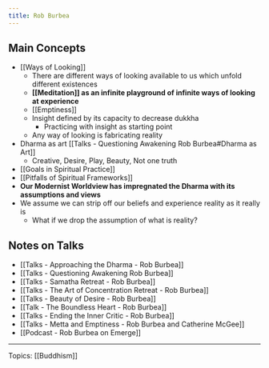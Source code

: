```yaml
---
title: Rob Burbea
---
```

## Main Concepts
- [[Ways of Looking]]
	- There are different ways of looking available to us which unfold different existences
	- **[[Meditation]] as an infinite playground of infinite ways of looking at experience**
	- [[Emptiness]]
	- Insight defined by its capacity to decrease dukkha
		- Practicing with insight as starting point
	- Any way of looking is fabricating reality
- Dharma as art [[Talks - Questioning Awakening Rob Burbea#Dharma as Art]]
	- Creative, Desire, Play, Beauty, Not one truth
- [[Goals in Spiritual Practice]]
- [[Pitfalls of Spiritual Frameworks]]
- **Our Modernist Worldview has impregnated the Dharma with its assumptions and views**
- We assume we can strip off our beliefs and experience reality as it really is
	- What if we drop the assumption of what is reality?

## Notes on Talks
- [[Talks - Approaching the Dharma - Rob Burbea]]
- [[Talks - Questioning Awakening Rob Burbea]]
- [[Talks - Samatha Retreat - Rob Burbea]]
- [[Talks - The Art of Concentration Retreat - Rob Burbea]]
- [[Talks - Beauty of Desire - Rob Burbea]]
- [[Talk - The Boundless Heart - Rob Burbea]]
- [[Talks - Ending the Inner Critic - Rob Burbea]]
- [[Talks - Metta and Emptiness - Rob Burbea and Catherine McGee]]
- [[Podcast - Rob Burbea on Emerge]]


-------------------

Topics: [[Buddhism]]
